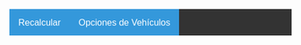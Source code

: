 <style>
	.diminputBoxes {
		width:36px;
		text-align: right; font-family: arial,helvetica,sans-serif; font-size: 10pt;
	}
	
	.dimLineVert1 {
		border-left-style: dashed;
		border-left-width: 1px;
	}
	
	.dimLineVert2 {
		border-left-style: dashed;
		border-left-width: 1px;
		border-right-style: dashed;
		border-right-width: 1px; 
	}
	
	.tablainputBoxes.chasis {
		width:120px;
		text-align: right; font-family: arial,helvetica,sans-serif; font-size: 10pt;
	}
			
	.triangle_left {
		border-top: 4px solid transparent;
		border-right: 20px solid #000000;
		border-bottom: 4px solid transparent;
		position: absolute;
	}

	.triangle_right {
		border-top: 4px solid transparent;
		border-left: 20px solid #000000;
		border-bottom: 4px solid transparent;
		position: absolute;
	}
</style>

<style>
/* Estilos CSS para barra de navegación

	/* Navbar container */
	.navbar {
		height: 48px;
		width: 100%;
		overflow: scroll;
		background-color: #333;
		font-family: Arial;
	}

	/* Dropdown Button */
	.dropbtn {
		background-color: #3498DB;
		color: white;
		padding: 16px;
		font-size: 16px;
		border: none;
		cursor: pointer;
	}

	/* Dropdown button on hover & focus */
	.dropbtn:hover, .dropbtn:focus {
		background-color: #2980B9;
	}

	/* The container div - needed to position the dropdown content */
	.dropdown {
		float: left;
		position: relative;
		display: inline-block;
	}

	/* Dropdown Content (Hidden by Default) */
	.dropdown-content {
		display: none;
		position: absolute;
		background-color: #f1f1f1;
		min-width: 160px;
		box-shadow: 0px 8px 16px 0px rgba(0,0,0,0.2);
		z-index: 1;
	}

	/* Dropdown Content (Hidden by Default) */
	.dropdown-contentShow {
		display: block;
		position: absolute;
		background-color: #f1f1f1;
		min-width: 160px;
		box-shadow: 0px 8px 16px 0px rgba(0,0,0,0.2);
		z-index: 1;
	}

	/* Links inside the dropdown */
	.dropdown-content a {
		color: black;
		padding: 12px 16px;
		text-decoration: none;
		display: block;
	}

	/* Change color of dropdown links on hover */
	.dropdown-content a:hover {background-color: #ddd}

/* Show the dropdown menu (use JS to add this class to the .dropdown-content container when the user clicks on the dropdown button) */
.show {display:block;}
</style>

<div id="cargaAppMenu" class="navbar">
<div class="dropdown">
	<button onclick="tratarOpMenu(this)" class="dropbtn" value="recalcular">Recalcular</button>
</div>
<div id="menuVehiculos" class="dropdown">
	<button onclick="tratarOpMenu(this)" class="dropbtn" value="vehiculos">Opciones de Vehículos</button>
	<div id="dropdownVehiculos" class="dropdown-content"></div>
</div>
</div>

	
<div id="Diagrama" style="position: relative; height: 450px; width: 100%;"></div>

<script src="{{ "/javascripts/configVeh.js" | prepend: site.baseurl}}"></script>
<script src="{{ "/javascripts/calculadorDistribCargas.js" | prepend: site.baseurl}}"></script>

<script type="text/javascript"
        src="https://www.google.com/jsapi?autoload={
			'modules':[{
            'name':'visualization',
            'version':'1',
            'packages':['corechart']
        }]
    }">
</script>

<script>
	window.addEventListener("load", inicializarMenu);
	window.addEventListener("load", inicializarVeh(tiposVeh[0]));
</script>

